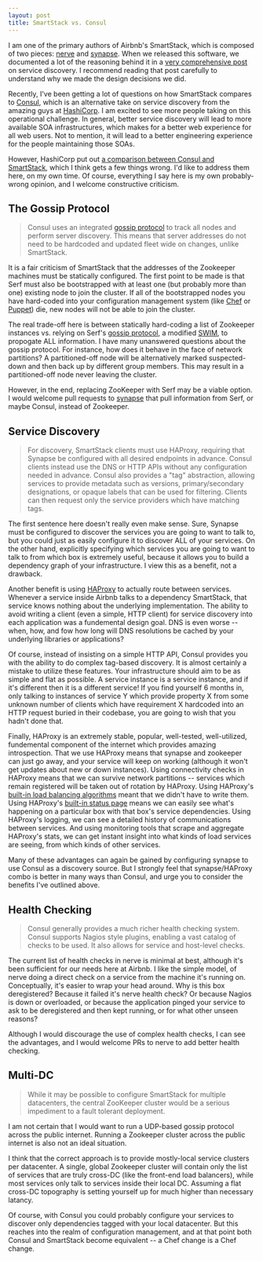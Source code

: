 ```yaml
---
layout: post
title: SmartStack vs. Consul
---
```


I am one of the primary authors of Airbnb's SmartStack, which is composed of two pieces: [nerve](https://github.com/airbnb/nerve) and [synapse](https://github.com/airbnb/synapse).
When we released this software, we documented a lot of the reasoning behind it in a [very comprehensive post](nerds.airbnb.com/smartstack-service-discovery-cloud/) on service discovery.
I recommend reading that post carefully to understand why we made the design decisions we did.

Recently, I've been getting a lot of questions on how SmartStack compares to [Consul](http://www.hashicorp.com/blog/consul.html), which is an alternative take on service discovery from the amazing guys at [HashiCorp](http://www.hashicorp.com/).
I am excited to see more people taking on this operational challenge.
In general, better service discovery will lead to more available SOA infrastructures, which makes for a better web experience for all web users.
Not to mention, it will lead to a better engineering experience for the people maintaining those SOAs.

However, HashiCorp put out [a comparison between Consul and SmartStack](http://www.consul.io/intro/vs/smartstack.html), which I think gets a few things wrong.
I'd like to address them here, on my own time.
Of course, everything I say here is my own probably-wrong opinion, and I welcome constructive criticism.

## The Gossip Protocol ##

> Consul uses an integrated [gossip protocol](http://www.consul.io/docs/internals/gossip.html) to track all nodes and perform server discovery.
> This means that server addresses do not need to be hardcoded and updated fleet wide on changes, unlike SmartStack.

It is a fair criticism of SmartStack that the addresses of the Zookeeper machines must be statically configured.
The first point to be made is that Serf must also be bootstrapped with at least one (but probably more than one) existing node to join the cluster.
If all of the bootstrapped nodes you have hard-coded into your configuration management system (like [Chef](http://www.getchef.com/chef/) or [Puppet](http://puppetlabs.com/)) die, new nodes will not be able to join the cluster.

The real trade-off here is between statically hard-coding a list of Zookeeper instances vs. relying on Serf's [gossip protocol](http://www.serfdom.io/docs/internals/gossip.html), a modified [SWIM](http://www.cs.cornell.edu/~asdas/research/dsn02-swim.pdf), to propogate ALL information.
I have many unanswered questions about the gossip protocol.
For instance, how does it behave in the face of network partitions?
A partitioned-off node will be alternatively marked suspected-down and then back up by different group members.
This may result in a partitioned-off node never leaving the cluster.

However, in the end, replacing ZooKeeper with Serf may be a viable option.
I would welcome pull requests to [synapse](https://github.com/airbnb/synapse) that pull information from Serf, or maybe Consul, instead of Zookeeper.

## Service Discovery ##

> For discovery, SmartStack clients must use HAProxy, requiring that Synapse be configured with all desired endpoints in advance.
> Consul clients instead use the DNS or HTTP APIs without any configuration needed in advance.
> Consul also provides a "tag" abstraction, allowing services to provide metadata such as versions, primary/secondary designations, or opaque labels that can be used for filtering.
> Clients can then request only the service providers which have matching tags.

The first sentence here doesn't really even make sense.
Sure, Synapse must be configured to discover the services you are going to want to talk to, but you could just as easily configure it to discover ALL of your services.
On the other hand, explicitly specifying which services you are going to want to talk to from which box is extremely useful, because it allows you to build a dependency graph of your infrastructure.
I view this as a benefit, not a drawback.

Another benefit is using [HAProxy](http://haproxy.1wt.eu/#desc) to actually route between services.
Whenever a service inside Airbnb talks to a dependency SmartStack, that service knows nothing about the underlying implementation.
The ability to avoid writing a client (even a simple, HTTP client) for service discovery into each application was a fundemental design goal.
DNS is even worse -- when, how, and fow how long will DNS resolutions be cached by your underlying libraries or applications?

Of course, instead of insisting on a simple HTTP API, Consul provides you with the ability to do complex tag-based discovery.
It is almost certainly a mistake to utilize these features.
Your infrastructure should aim to be as simple and flat as possible.
A service instance is a service instance, and if it's different then it is a different service!
If you find yourself 6 months in, only talking to instances of service Y which provide property X from some unknown number of clients which have requirement X hardcoded into an HTTP request buried in their codebase, you are going to wish that you hadn't done that.

Finally, HAProxy is an extremely stable, popular, well-tested, well-utilized, fundemental component of the internet which provides amazing introspection.
That we use HAProxy means that synapse and zookeeper can just go away, and your service will keep on working (although it won't get updates about new or down instances).
Using connectivity checks in HAProxy means that we can survive network partitions -- services which remain registered will be taken out of rotation by HAProxy.
Using HAProxy's [built-in load balancing algorithms](http://docs.neo4j.org/chunked/stable/ha-haproxy.html) meant that we didn't have to write them.
Using HAProxy's [built-in status page](http://haproxy.1wt.eu/img/haproxy-stats.png) means we can easily see what's happening on a particular box with that box's service dependencies.
Using HAProxy's logging, we can see a detailed history of communications between services.
And using monitoring tools that scrape and aggregate HAProxy's stats, we can get instant insight into what kinds of load services are seeing, from which kinds of other services.

Many of these advantages can again be gained by configuring synapse to use Consul as a discovery source.
But I strongly feel that synapse/HAProxy combo is better in many ways than Consul, and urge you to consider the benefits I've outlined above.

## Health Checking ##

> Consul generally provides a much richer health checking system.
> Consul supports Nagios style plugins, enabling a vast catalog of checks to be used.
> It also allows for service and host-level checks.

The current list of health checks in nerve is minimal at best, although it's been sufficient for our needs here at Airbnb.
I like the simple model, of nerve doing a direct check on a service from the machine it's running on.
Conceptually, it's easier to wrap your head around.
Why is this box deregistered?
Because it failed it's nerve health check?
Or because Nagios is down or overloaded, or because the application pinged your service to ask to be deregistered and then kept running, or for what other unseen reasons?

Although I would discourage the use of complex health checks, I can see the advantages, and I would welcome PRs to nerve to add better health checking.

## Multi-DC ##

> While it may be possible to configure SmartStack for multiple datacenters, the central ZooKeeper cluster would be a serious impediment to a fault tolerant deployment.

I am not certain that I would want to run a UDP-based gossip protocol across the public internet.
Running a Zookeeper cluster across the public internet is also not an ideal situation.

I think that the correct approach is to provide mostly-local service clusters per datacenter.
A single, global Zookeeper cluster will contain only the list of services that are truly cross-DC (like the front-end load balancers), while most services only talk to services inside their local DC.
Assuming a flat cross-DC topography is setting yourself up for much higher than necessary latancy.

Of course, with Consul you could probably configure your services to discover only dependencies tagged with your local datacenter.
But this reaches into the realm of configuration management, and at that point both Consul and SmartStack become equivalent -- a Chef change is a Chef change.
